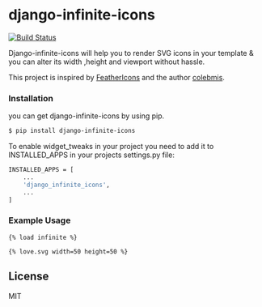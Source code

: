 
# django-infinite-icons

[![Build Status](https://travis-ci.org/joemccann/dillinger.svg?branch=master)](https://travis-ci.org/joemccann/dillinger)

Django-infinite-icons will help you to render SVG icons in your template & you can alter its width ,height and viewport without hassle.

This project is inspired by [FeatherIcons](https://infiniteicons.com/) and the author [colebmis](https://twitter.com/colebemis).


### Installation

you can get django-infinite-icons by using pip.

```sh
$ pip install django-infinite-icons
```

To enable widget_tweaks in your project you need to add it to INSTALLED_APPS in your projects settings.py file:

```sh
INSTALLED_APPS = [
    ...
    'django_infinite_icons',
    ...
]
```

### Example Usage
```
{% load infinite %}

{% love.svg width=50 height=50 %}
```

License
----

MIT